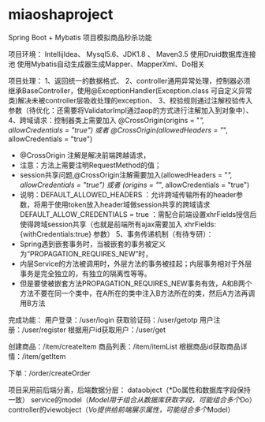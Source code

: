 # miaoshaproject
Spring Boot + Mybatis 项目模拟商品秒杀功能

项目环境：
IntellijIdea、 Mysql5.6、JDK1.8 、 Maven3.5
使用Druid数据库连接池
使用Mybatis自动生成器生成Mapper、MapperXml、Do相关

项目处理：
1、返回统一的数据格式、
2、controller通用异常处理，控制器必须继承BaseController，使用@ExceptionHandler(Exception.class 可自定义异常类)解决未被controller层吸收处理的exception、
3、校验规则通过注解校验传入参数（待优化：还需要将ValidatorImpl通过aop的方式进行注解加入到对象中）、
4、跨域请求：控制器类上需要加入 @CrossOrigin(origins = "*", allowCredentials = "true") 或者 @CrossOrigin(allowedHeaders = "*", allowCredentials = "true")
 * @CrossOrigin 注解是解决前端跨越请求，
 * 注意：方法上需要注明RequestMethod的值；
 * session共享问题,@CrossOrigin注解需要加入(allowedHeaders = "*", allowCredentials = "true") 或者 (origins = "*", allowCredentials = "true")
 * 说明：DEFAULT_ALLOWED_HEADERS ：允许跨域传输所有的header参数，将用于使用token放入header域做session共享的跨域请求
         DEFAULT_ALLOW_CREDENTIALS = true ：需配合前端设置xhrFields授信后使得跨域session共享（也就是前端所有ajax需要加入 xhrFields:{withCredentials:true} 参数）
5、事务传递机制（有待专研）：
 * Spring遇到嵌套事务时，当被嵌套的事务被定义为“PROPAGATION_REQUIRES_NEW”时，
 * 内层Service的方法被调用时，外层方法的事务被挂起；内层事务相对于外层事务是完全独立的，有独立的隔离性等等。
 * 但是要使被嵌套方法PROPAGATION_REQUIRES_NEW事务有效，A和B两个方法不要在同一个类中，在A所在的类中注入B方法所在的类，然后A方法再调用B方法

完成功能：
用户登录：/user/login
获取验证码：/user/getotp
用户注册：/user/register
根据用户id获取用户：/user/get

创建商品：/item/createItem
商品列表：/item/itemList
根据商品id获取商品详情：/item/getItem

下单：/order/createOrder

项目采用前后端分离，后端数据分层：
dataobject（*Do属性和数据库字段保持一致）
service的model（*Model用于组合从数据库获取字段，可能组合多个*Do）
controller的viewobject（*Vo提供给前端展示属性，可能组合多个*Model）

